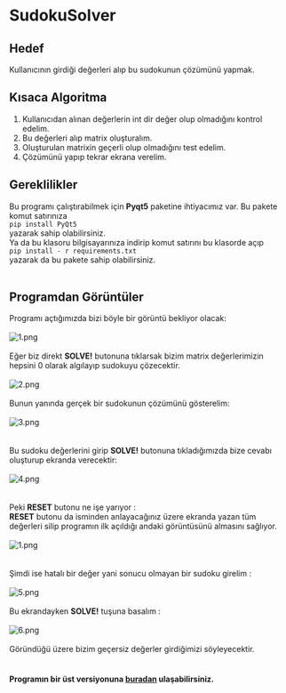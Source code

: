 # SudokuSolver

## Hedef

Kullanıcının girdiği değerleri alıp bu sudokunun çözümünü yapmak.

## Kısaca Algoritma

1. Kullanıcıdan alınan değerlerin int dir değer olup olmadığını kontrol edelim.
2. Bu değerleri alıp matrix oluşturalım. 
3. Oluşturulan matrixin geçerli olup olmadığını test edelim.
4. Çözümünü yapıp tekrar ekrana verelim.

## Gereklilikler
Bu programı çalıştırabilmek için **Pyqt5** paketine ihtiyacımız var. Bu pakete komut satırınıza
<br/>
``pip install PyQt5``
<br/>
yazarak sahip olabilirsiniz.
<br/>
Ya da bu klasoru bilgisayarınıza indirip komut satırını bu klasorde açıp
<br/>
``pip install - r requirements.txt``
<br/>
yazarak da bu pakete sahip olabilirsiniz.
<br/>
<br/>

## Programdan Görüntüler
Programı açtığımızda bizi böyle bir görüntü bekliyor olacak: 
<br/><br/>
![1.png](https://github.com/deveneskaracabay/SudokuSolver/blob/master/Images/1.png)
<br/><br/>
Eğer biz direkt **SOLVE!** butonuna tıklarsak bizim matrix değerlerimizin hepsini 0 olarak algılayıp sudokuyu çözecektir.
<br/><br/>
![2.png](https://github.com/deveneskaracabay/SudokuSolver/blob/master/Images/2.png)
<br/><br/>
Bunun yanında gerçek bir sudokunun çözümünü gösterelim:
<br/><br/>
![3.png](https://github.com/deveneskaracabay/SudokuSolver/blob/master/Images/3.png)
<br/><br/><br/>
Bu sudoku değerlerini girip **SOLVE!** butonuna tıkladığımızda bize cevabı oluşturup ekranda verecektir:
<br/><br/>
![4.png](https://github.com/deveneskaracabay/SudokuSolver/blob/master/Images/4.png)
<br/><br/><br/>
Peki **RESET** butonu ne işe yarıyor :<br/> 
**RESET** butonu da isminden anlayacağınız üzere ekranda yazan tüm değerleri silip programın ilk açıldığı andaki görüntüsünü almasını sağlıyor.
<br/><br/>
![1.png](https://github.com/deveneskaracabay/SudokuSolver/blob/master/Images/1.png)
<br/><br/><br/>
Şimdi ise hatalı bir değer yani sonucu olmayan bir sudoku girelim : 
<br/><br/>
![5.png](https://github.com/deveneskaracabay/SudokuSolver/blob/master/Images/5.png)
<br/> <br/>
Bu ekrandayken **SOLVE!** tuşuna basalım : 
<br/><br/>
![6.png](https://github.com/deveneskaracabay/SudokuSolver/blob/master/Images/6.png)
<br/><br/>
Göründüğü üzere bizim geçersiz değerler girdiğimizi söyleyecektir.
<br/><br/>
#### Programın bir üst versiyonuna [buradan](https://github.com/deveneskaracabay/Sudoku-Solver-With-Images) ulaşabilirsiniz.
